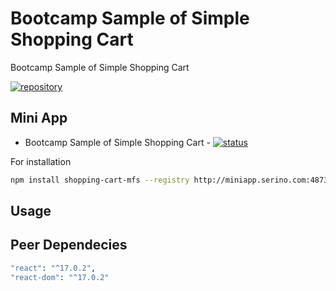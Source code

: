 # Bootcamp Sample of Simple Shopping Cart

Bootcamp Sample of Simple Shopping Cart

[![repository](https://img.shields.io/badge/repo-gitlab-orange)](https://gitlab.com/quality-developers/shopping-cart)

## Mini App

- Bootcamp Sample of Simple Shopping Cart - [![status](https://img.shields.io/badge/DONE-green)](#)

For installation

```sh
npm install shopping-cart-mfs --registry http://miniapp.serino.com:4873/ npm install
```

## Usage

## Peer Dependecies

```sh
"react": "^17.0.2",
"react-dom": "^17.0.2"
```
